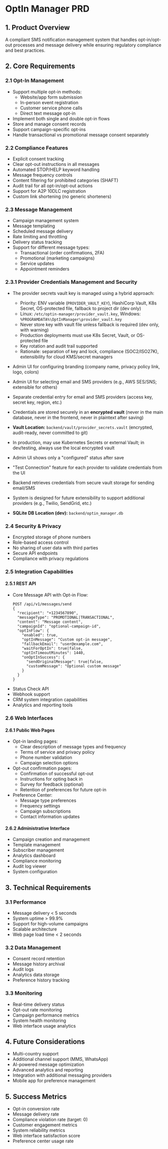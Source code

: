 # OptIn Manager PRD

## 1. Product Overview
A compliant SMS notification management system that handles opt-in/opt-out processes and message delivery while ensuring regulatory compliance and best practices.

## 2. Core Requirements

### 2.1 Opt-In Management
- Support multiple opt-in methods:
  - Website/app form submission
  - In-person event registration
  - Customer service phone calls
  - Direct text message opt-in
- Implement both single and double opt-in flows
- Store and manage consent records
- Support campaign-specific opt-ins
- Handle transactional vs promotional message consent separately

### 2.2 Compliance Features
- Explicit consent tracking
- Clear opt-out instructions in all messages
- Automated STOP/HELP keyword handling
- Message frequency controls
- Content filtering for prohibited categories (SHAFT)
- Audit trail for all opt-in/opt-out actions
- Support for A2P 10DLC registration
- Custom link shortening (no generic shorteners)

### 2.3 Message Management
- Campaign management system
- Message templating
- Scheduled message delivery
- Rate limiting and throttling
- Delivery status tracking
- Support for different message types:
  - Transactional (order confirmations, 2FA)
  - Promotional (marketing campaigns)
  - Service updates
  - Appointment reminders

### 2.3.1 Provider Credentials Management and Security

- The provider secrets vault key is managed using a hybrid approach:
    - Priority: ENV variable (`PROVIDER_VAULT_KEY`), HashiCorp Vault, K8s Secret, OS-protected file, fallback to project dir (dev only)
    - Linux: `/etc/optin-manager/provider_vault.key`, Windows: `%PROGRAMDATA%\OptInManager\provider_vault.key`
    - Never store key with vault file unless fallback is required (dev only, with warning)
    - Production deployments must use K8s Secret, Vault, or OS-protected file
    - Key rotation and audit trail supported
    - Rationale: separation of key and lock, compliance (SOC2/ISO27K), extensibility for cloud KMS/secret managers

- Admin UI for configuring branding (company name, privacy policy link, logo, colors)
- Admin UI for selecting email and SMS providers (e.g., AWS SES/SNS; extensible for others)
- Separate credential entry for email and SMS providers (access key, secret key, region, etc.)
- Credentials are stored securely in an **encrypted vault** (never in the main database, never in the frontend, never in plaintext after saving)
- **Vault Location:** `backend/vault/provider_secrets.vault` (encrypted, audit-ready, never committed to git)
- In production, may use Kubernetes Secrets or external Vault; in dev/testing, always use the local encrypted vault
- Admin UI shows only a "configured" status after save
- "Test Connection" feature for each provider to validate credentials from the UI
- Backend retrieves credentials from secure vault storage for sending email/SMS
- System is designed for future extensibility to support additional providers (e.g., Twilio, SendGrid, etc.)
- **SQLite DB Location (dev):** `backend/optin_manager.db`

### 2.4 Security & Privacy
- Encrypted storage of phone numbers
- Role-based access control
- No sharing of user data with third parties
- Secure API endpoints
- Compliance with privacy regulations

### 2.5 Integration Capabilities

#### 2.5.1 REST API
- Core Message API with Opt-in Flow:
  ```
  POST /api/v1/messages/send
  {
    "recipient": "+1234567890",
    "messageType": "PROMOTIONAL|TRANSACTIONAL",
    "content": "Message content",
    "campaignId": "optional-campaign-id",
    "optInFlow": {
      "enabled": true,
      "optInMessage": "Custom opt-in message",
      "fallbackEmail": "user@example.com",
      "waitForOptIn": true|false,
      "optInTimeoutMinutes": 1440,
      "onOptInSuccess": {
        "sendOriginalMessage": true|false,
        "customMessage": "Optional custom message"
      }
    }
  }
  ```
- Status Check API
- Webhook support
- CRM system integration capabilities
- Analytics and reporting tools

### 2.6 Web Interfaces

#### 2.6.1 Public Web Pages
- Opt-in landing pages:
  - Clear description of message types and frequency
  - Terms of service and privacy policy
  - Phone number validation
  - Campaign selection options
- Opt-out confirmation pages:
  - Confirmation of successful opt-out
  - Instructions for opting back in
  - Survey for feedback (optional)
  - Retention of preferences for future opt-in
- Preference Center:
  - Message type preferences
  - Frequency settings
  - Campaign subscriptions
  - Contact information updates

#### 2.6.2 Administrative Interface
- Campaign creation and management
- Template management
- Subscriber management
- Analytics dashboard
- Compliance monitoring
- Audit log viewer
- System configuration

## 3. Technical Requirements

### 3.1 Performance
- Message delivery < 5 seconds
- System uptime > 99.9%
- Support for high-volume campaigns
- Scalable architecture
- Web page load time < 2 seconds

### 3.2 Data Management
- Consent record retention
- Message history archival
- Audit logs
- Analytics data storage
- Preference history tracking

### 3.3 Monitoring
- Real-time delivery status
- Opt-out rate monitoring
- Campaign performance metrics
- System health monitoring
- Web interface usage analytics

## 4. Future Considerations
- Multi-country support
- Additional channel support (MMS, WhatsApp)
- AI-powered message optimization
- Advanced analytics and reporting
- Integration with additional messaging providers
- Mobile app for preference management

## 5. Success Metrics
- Opt-in conversion rate
- Message delivery rate
- Compliance violation rate (target: 0)
- Customer engagement metrics
- System reliability metrics
- Web interface satisfaction score
- Preference center usage rate
